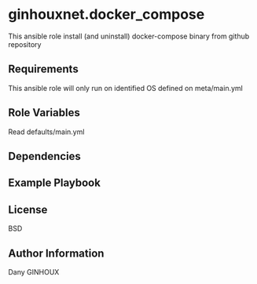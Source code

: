 ginhouxnet.docker_compose
=========

This ansible role install (and uninstall) docker-compose binary from github repository


Requirements
------------

This ansible role will only run on identified OS defined on meta/main.yml


Role Variables
--------------

Read defaults/main.yml



Dependencies
------------




Example Playbook
----------------



License
-------

BSD


Author Information
------------------

Dany GINHOUX
